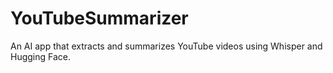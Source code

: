 # YouTubeSummarizer
An AI app that extracts and summarizes YouTube videos using Whisper and Hugging Face.
